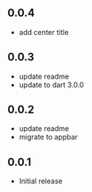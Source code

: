 ## 0.0.4
* add center title
## 0.0.3
* update readme
* update to dart 3.0.0
## 0.0.2
* update readme
* migrate to appbar
## 0.0.1
* Initial release
